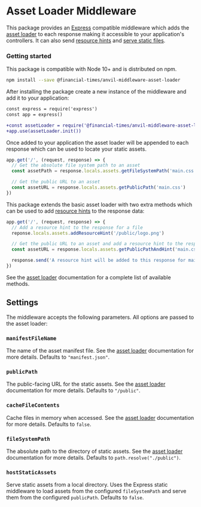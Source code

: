 # Asset Loader Middleware

This package provides an [Express] compatible middleware which adds the [asset loader] to each response making it accessible to your application's controllers. It can also send [resource hints] and [serve static files].

[Express]: https://expressjs.com/
[asset loader]: https://github.com/Financial-Times/anvil/tree/master/packages/anvil-server-asset-loader
[resource hints]: https://w3c.github.io/resource-hints/
[serve static files]: https://expressjs.com/en/starter/static-files.html


### Getting started

This package is compatible with Node 10+ and is distributed on npm.

```sh
npm install --save @financial-times/anvil-middleware-asset-loader
```

After installing the package create a new instance of the middleware and add it to your application:

```diff
const express = require('express')
const app = express()

+const assetLoader = require('@financial-times/anvil-middleware-asset-loader')
+app.use(assetLoader.init())
```

Once added to your application the asset loader will be appended to each response which can be used to locate your static assets.

```js
app.get('/', (request, response) => {
  // Get the absolute file system path to an asset
  const assetPath = response.locals.assets.getFileSystemPath('main.css')

  // Get the public URL to an asset
  const assetURL = response.locals.assets.getPublicPath('main.css')
})
```

This package extends the basic asset loader with two extra methods which can be used to add [resource hints] to the response data:

```js
app.get('/', (request, response) => {
  // Add a resource hint to the response for a file
  reponse.locals.assets.addResourceHint('/public/logo.png')

  // Get the public URL to an asset and add a resource hint to the response
  const assetURL = response.locals.assets.getPublicPathAndHint('main.css')

  response.send('A resource hint will be added to this response for main.css')
})
```

See the [asset loader] documentation for a complete list of available methods.


## Settings

The middleware accepts the following parameters. All options are passed to the asset loader:

### `manifestFileName`

The name of the asset manifest file. See the [asset loader] documentation for more details. Defaults to `"manifest.json"`.

### `publicPath`

The public-facing URL for the static assets. See the [asset loader] documentation for more details. Defaults to `"/public"`.

### `cacheFileContents`

Cache files in memory when accessed. See the [asset loader] documentation for more details. Defaults to `false`.

### `fileSystemPath`

The absolute path to the directory of static assets. See the [asset loader] documentation for more details. Defaults to `path.resolve("./public")`.

### `hostStaticAssets`

Serve static assets from a local directory. Uses the Express static middleware to load assets from the configured `fileSystemPath` and serve them from the configured `publicPath`.  Defaults to `false`.
